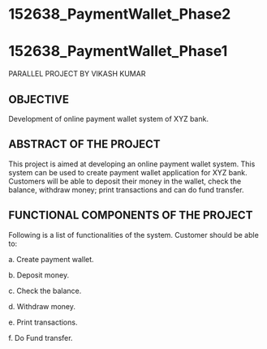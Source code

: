 # 152638_PaymentWallet_Phase2

# 152638_PaymentWallet_Phase1

PARALLEL PROJECT BY VIKASH KUMAR

OBJECTIVE 
----------
Development of online payment wallet system of XYZ bank.

ABSTRACT OF THE PROJECT
------------------------
This project is aimed at developing an online payment wallet system. 
This system can be used to create payment wallet application for XYZ bank. 
Customers will be able to deposit their money in the wallet, check the balance, withdraw money; print transactions 
and can do fund transfer.

FUNCTIONAL COMPONENTS OF THE PROJECT
--------------------------------------

Following is a list of functionalities of the system. 
Customer should be able to:

a.	Create payment wallet.

b.	Deposit money.

c.	Check the balance.

d.	Withdraw money.

e.	Print transactions.

f.	Do Fund transfer.


